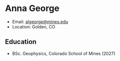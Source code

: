 # Anna George 
- Email: algeorge@mines.edu
- Location: Golden, CO

## Education
- BSc. Geophysics, Colorado School of Mines (2027)

